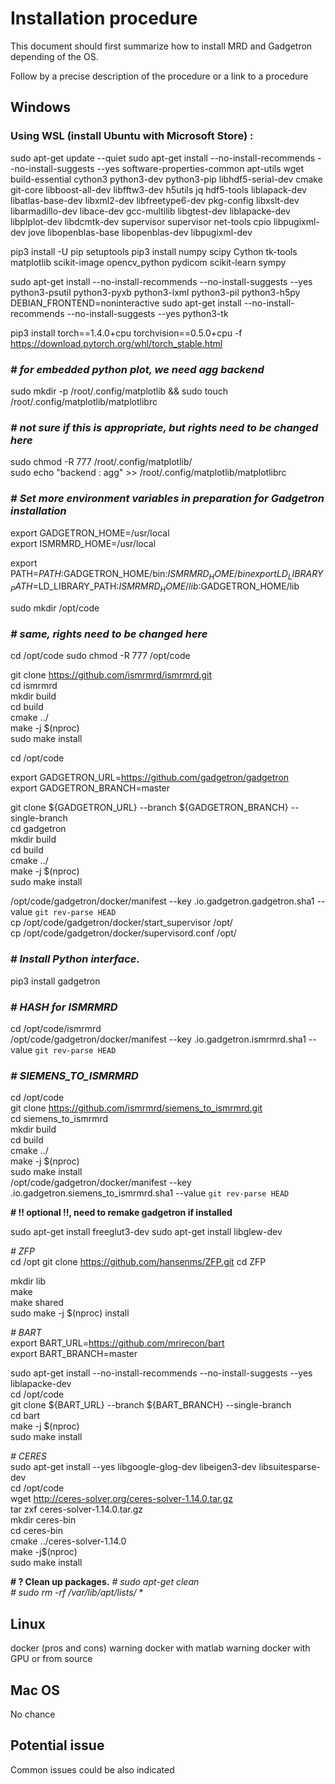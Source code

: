 # Installation procedure

This document should first summarize how to install MRD and Gadgetron depending of the OS.

Follow by a precise description of the procedure or a link to a procedure 




## Windows

### Using WSL (install Ubuntu with Microsoft Store) :

sudo apt-get update --quiet 
sudo apt-get install --no-install-recommends --no-install-suggests --yes software-properties-common apt-utils wget build-essential cython3 python3-dev python3-pip libhdf5-serial-dev cmake git-core libboost-all-dev libfftw3-dev h5utils jq hdf5-tools liblapack-dev libatlas-base-dev libxml2-dev libfreetype6-dev pkg-config libxslt-dev libarmadillo-dev libace-dev gcc-multilib libgtest-dev liblapacke-dev libplplot-dev libdcmtk-dev supervisor supervisor net-tools cpio libpugixml-dev jove libopenblas-base libopenblas-dev libpugixml-dev

pip3 install -U pip setuptools
pip3 install numpy scipy Cython tk-tools matplotlib scikit-image opencv_python pydicom scikit-learn sympy

sudo apt-get install --no-install-recommends --no-install-suggests --yes python3-psutil python3-pyxb python3-lxml python3-pil python3-h5py
DEBIAN_FRONTEND=noninteractive sudo apt-get install --no-install-recommends --no-install-suggests --yes python3-tk

pip3 install torch==1.4.0+cpu torchvision==0.5.0+cpu -f https://download.pytorch.org/whl/torch_stable.html

### *# for embedded python plot, we need agg backend*

sudo mkdir -p /root/.config/matplotlib && sudo touch /root/.config/matplotlib/matplotlibrc 

### *# not sure if this is appropriate, but rights need to be changed here*

sudo chmod -R 777 /root/.config/matplotlib/   
sudo echo "backend : agg" >> /root/.config/matplotlib/matplotlibrc

### *# Set more environment variables in preparation for Gadgetron installation*

export GADGETRON_HOME=/usr/local  
export ISMRMRD_HOME=/usr/local

export PATH=$PATH:$GADGETRON_HOME/bin:$ISMRMRD_HOME/bin  
export LD_LIBRARY_PATH=$LD_LIBRARY_PATH:$ISMRMRD_HOME/lib:$GADGETRON_HOME/lib  

sudo mkdir /opt/code

### *# same, rights need to be changed here*

cd /opt/code 
sudo chmod -R 777 /opt/code

git clone https://github.com/ismrmrd/ismrmrd.git  
cd ismrmrd  
mkdir build  
cd build  
cmake ../  
make -j $(nproc)  
sudo make install  

cd /opt/code  

export GADGETRON_URL=https://github.com/gadgetron/gadgetron  
export GADGETRON_BRANCH=master  

git clone ${GADGETRON_URL} --branch ${GADGETRON_BRANCH} --single-branch  
cd gadgetron  
mkdir build  
cd build  
cmake ../  
make -j $(nproc)  
sudo make install  

/opt/code/gadgetron/docker/manifest --key .io.gadgetron.gadgetron.sha1 --value `git rev-parse HEAD`  
cp /opt/code/gadgetron/docker/start_supervisor /opt/  
cp /opt/code/gadgetron/docker/supervisord.conf /opt/  

### *# Install Python interface.*

pip3 install gadgetron

### *# HASH for ISMRMRD*  

cd /opt/code/ismrmrd  
/opt/code/gadgetron/docker/manifest --key .io.gadgetron.ismrmrd.sha1 --value `git rev-parse HEAD`  

### *# SIEMENS_TO_ISMRMRD*

cd /opt/code  
git clone https://github.com/ismrmrd/siemens_to_ismrmrd.git  
cd siemens_to_ismrmrd   
mkdir build   
cd build   
cmake ../   
make -j $(nproc)  
sudo make install  
/opt/code/gadgetron/docker/manifest --key .io.gadgetron.siemens_to_ismrmrd.sha1 --value `git rev-parse HEAD`  

**# !! optional !!, need to remake gadgetron if installed**

sudo apt-get install freeglut3-dev
sudo apt-get install libglew-dev

*# ZFP*  
cd /opt
git clone https://github.com/hansenms/ZFP.git
cd ZFP 

mkdir lib  
make  
make shared   
sudo make -j $(nproc) install  

*# BART*  
export BART_URL=https://github.com/mrirecon/bart  
export BART_BRANCH=master  

sudo apt-get install --no-install-recommends --no-install-suggests --yes liblapacke-dev  
cd /opt/code  
git clone ${BART_URL} --branch ${BART_BRANCH} --single-branch  
cd bart  
make -j $(nproc)  
sudo make install  

*# CERES*  
sudo apt-get install --yes libgoogle-glog-dev libeigen3-dev libsuitesparse-dev  
cd /opt/code  
wget http://ceres-solver.org/ceres-solver-1.14.0.tar.gz  
tar zxf ceres-solver-1.14.0.tar.gz  
mkdir ceres-bin  
cd ceres-bin  
cmake ../ceres-solver-1.14.0  
make -j$(nproc)  
sudo make install  

**# ? Clean up packages.**
*# sudo apt-get clean*  
*# sudo rm -rf /var/lib/apt/lists/* *  

## Linux

docker (pros and cons)
warning docker with matlab 
warning docker with GPU
or 
from source

## Mac OS 

No chance

## Potential issue

Common issues could be also indicated 


